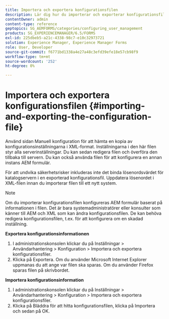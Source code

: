 ```yaml
---
title: Importera och exportera konfigurationsfilen
description: Lär dig hur du importerar och exporterar konfigurationsfilen för att redigera serverinställningar eller konfigurera en annan AEM för formulär.
contentOwner: admin
content-type: reference
geptopics: SG_AEMFORMS/categories/configuring_user_management
products: SG_EXPERIENCEMANAGER/6.5/FORMS
exl-id: 225dbeb5-a21c-4338-98c7-e10c32973721
solution: Experience Manager, Experience Manager Forms
role: User, Developer
source-git-commit: f6771bd1338a4e27a48c3efd39efe18e57cb98f9
workflow-type: tm+mt
source-wordcount: '252'
ht-degree: 0%

---
```


# Importera och exportera konfigurationsfilen {#importing-and-exporting-the-configuration-file}

Använd sidan Manuell konfiguration för att hämta en kopia av konfigurationsinställningarna i XML-format. Inställningarna i den här filen styr alla serverinställningar. Du kan sedan redigera filen och överföra den tillbaka till servern. Du kan också använda filen för att konfigurera en annan instans AEM formulär.

För att undvika säkerhetsrisker inkluderas inte det binda lösenordsvärdet för katalogservern i en exporterad konfigurationsfil. Uppdatera lösenordet i XML-filen innan du importerar filen till ett nytt system.

>[!NOTE]
>
>Om du importerar konfigurationsfilen konfigureras AEM formulär baserat på informationen i filen. Det är bara systemadministratörer eller konsulter som känner till AEM och XML som kan ändra konfigurationsfilen. De kan behöva redigera konfigurationsfilen, t.ex. för att konfigurera om en skadad inställning.

**Exportera konfigurationsinformationen**

1. I administrationskonsolen klickar du på Inställningar > Användarhantering > Konfiguration > Importera och exportera konfigurationsfiler.
1. Klicka på Exportera. Om du använder Microsoft Internet Explorer uppmanas du att ange var filen ska sparas. Om du använder Firefox sparas filen på skrivbordet.

**Importera konfigurationsinformation**

1. I administrationskonsolen klickar du på Inställningar > Användarhantering > Konfiguration > Importera och exportera konfigurationsfiler.
1. Klicka på Bläddra för att hitta konfigurationsfilen, klicka på Importera och sedan på OK.
